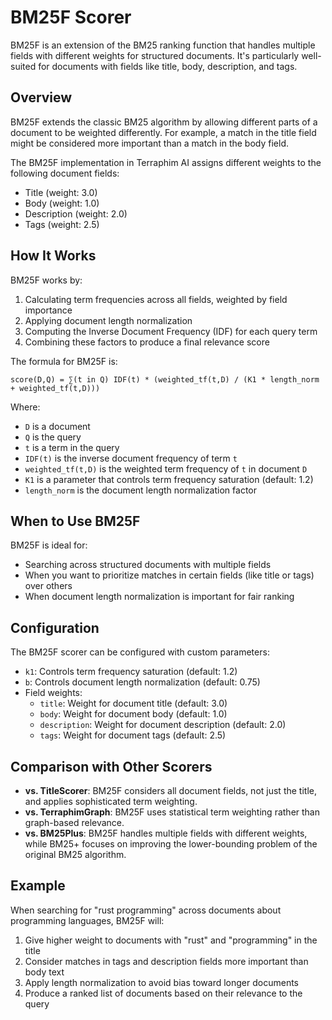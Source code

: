 # BM25F Scorer

BM25F is an extension of the BM25 ranking function that handles multiple fields with different weights for structured documents. It's particularly well-suited for documents with fields like title, body, description, and tags.

## Overview

BM25F extends the classic BM25 algorithm by allowing different parts of a document to be weighted differently. For example, a match in the title field might be considered more important than a match in the body field.

The BM25F implementation in Terraphim AI assigns different weights to the following document fields:
- Title (weight: 3.0)
- Body (weight: 1.0)
- Description (weight: 2.0)
- Tags (weight: 2.5)

## How It Works

BM25F works by:

1. Calculating term frequencies across all fields, weighted by field importance
2. Applying document length normalization
3. Computing the Inverse Document Frequency (IDF) for each query term
4. Combining these factors to produce a final relevance score

The formula for BM25F is:

```
score(D,Q) = ∑(t in Q) IDF(t) * (weighted_tf(t,D) / (K1 * length_norm + weighted_tf(t,D)))
```

Where:
- `D` is a document
- `Q` is the query
- `t` is a term in the query
- `IDF(t)` is the inverse document frequency of term `t`
- `weighted_tf(t,D)` is the weighted term frequency of `t` in document `D`
- `K1` is a parameter that controls term frequency saturation (default: 1.2)
- `length_norm` is the document length normalization factor

## When to Use BM25F

BM25F is ideal for:

- Searching across structured documents with multiple fields
- When you want to prioritize matches in certain fields (like title or tags) over others
- When document length normalization is important for fair ranking

## Configuration

The BM25F scorer can be configured with custom parameters:

- `k1`: Controls term frequency saturation (default: 1.2)
- `b`: Controls document length normalization (default: 0.75)
- Field weights:
  - `title`: Weight for document title (default: 3.0)
  - `body`: Weight for document body (default: 1.0)
  - `description`: Weight for document description (default: 2.0)
  - `tags`: Weight for document tags (default: 2.5)

## Comparison with Other Scorers

- **vs. TitleScorer**: BM25F considers all document fields, not just the title, and applies sophisticated term weighting.
- **vs. TerraphimGraph**: BM25F uses statistical term weighting rather than graph-based relevance.
- **vs. BM25Plus**: BM25F handles multiple fields with different weights, while BM25+ focuses on improving the lower-bounding problem of the original BM25 algorithm.

## Example

When searching for "rust programming" across documents about programming languages, BM25F will:

1. Give higher weight to documents with "rust" and "programming" in the title
2. Consider matches in tags and description fields more important than body text
3. Apply length normalization to avoid bias toward longer documents
4. Produce a ranked list of documents based on their relevance to the query 